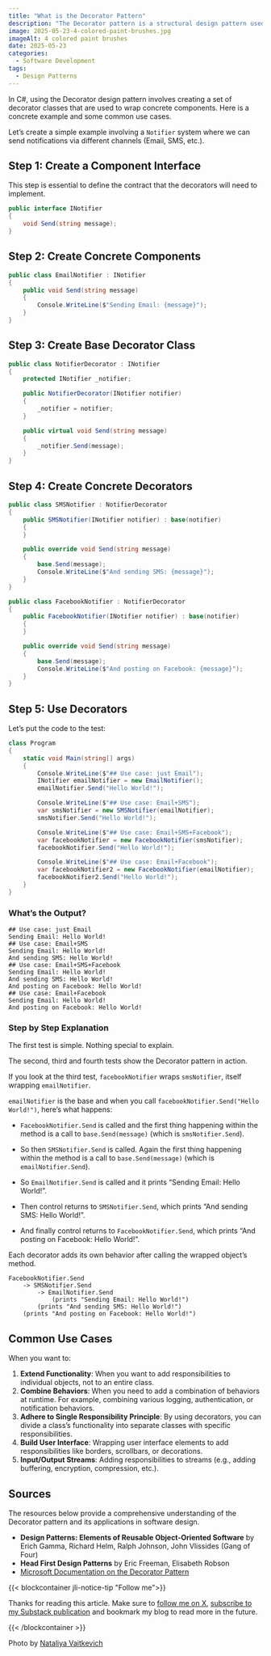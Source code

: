 ```yaml
---
title: "What is the Decorator Pattern"
description: "The Decorator pattern is a structural design pattern used to extend the functionality of objects in a flexible and reusable way."
image: 2025-05-23-4-colored-paint-brushes.jpg
imageAlt: 4 colored paint brushes
date: 2025-05-23
categories:
  - Software Development
tags:
  - Design Patterns
---
```


In C#, using the Decorator design pattern involves creating a set of decorator classes that are used to wrap concrete components. Here is a concrete example and some common use cases.

Let’s create a simple example involving a `Notifier` system where we can send notifications via different channels (Email, SMS, etc.).

## Step 1: Create a Component Interface

This step is essential to define the contract that the decorators will need to implement.

```csharp
public interface INotifier
{
    void Send(string message);
}
```

## Step 2: Create Concrete Components

```csharp
public class EmailNotifier : INotifier
{
    public void Send(string message)
    {
        Console.WriteLine($"Sending Email: {message}");
    }
}

```

## Step 3: Create Base Decorator Class

```csharp
public class NotifierDecorator : INotifier
{
    protected INotifier _notifier;

    public NotifierDecorator(INotifier notifier)
    {
        _notifier = notifier;
    }

    public virtual void Send(string message)
    {
        _notifier.Send(message);
    }
}

```

## Step 4: Create Concrete Decorators

```csharp
public class SMSNotifier : NotifierDecorator
{
    public SMSNotifier(INotifier notifier) : base(notifier)
    {
    }

    public override void Send(string message)
    {
        base.Send(message);
        Console.WriteLine($"And sending SMS: {message}");
    }
}

public class FacebookNotifier : NotifierDecorator
{
    public FacebookNotifier(INotifier notifier) : base(notifier)
    {
    }

    public override void Send(string message)
    {
        base.Send(message);
        Console.WriteLine($"And posting on Facebook: {message}");
    }
}

```

## Step 5: Use Decorators

Let’s put the code to the test:

```csharp
class Program
{
    static void Main(string[] args)
    {
        Console.WriteLine($"## Use case: just Email");
        INotifier emailNotifier = new EmailNotifier();
        emailNotifier.Send("Hello World!");

        Console.WriteLine($"## Use case: Email+SMS");
        var smsNotifier = new SMSNotifier(emailNotifier);
        smsNotifier.Send("Hello World!");

        Console.WriteLine($"## Use case: Email+SMS+Facebook");
        var facebookNotifier = new FacebookNotifier(smsNotifier);
        facebookNotifier.Send("Hello World!");

        Console.WriteLine($"## Use case: Email+Facebook");
        var facebookNotifier2 = new FacebookNotifier(emailNotifier);
        facebookNotifier2.Send("Hello World!");
    }
}
```

### What’s the Output?

```plaintext
## Use case: just Email
Sending Email: Hello World!
## Use case: Email+SMS
Sending Email: Hello World!
And sending SMS: Hello World!
## Use case: Email+SMS+Facebook
Sending Email: Hello World!
And sending SMS: Hello World!
And posting on Facebook: Hello World!
## Use case: Email+Facebook
Sending Email: Hello World!
And posting on Facebook: Hello World!
```

### Step by Step Explanation

The first test is simple. Nothing special to explain.

The second, third and fourth tests show the Decorator pattern in action.

If you look at the third test, `facebookNotifier` wraps `smsNotifier`, itself wrapping `emailNotifier`.

`emailNotifier` is the base and when you call `facebookNotifier.Send("Hello World!")`, here’s what happens:

- `FacebookNotifier.Send` is called and the first thing happening within the method is a call to `base.Send(message)` (which is `smsNotifier.Send`).

- So then `SMSNotifier.Send` is called. Again the first thing happening within the method is a call to `base.Send(message)` (which is `emailNotifier.Send`).

- So `EmailNotifier.Send` is called and it prints “Sending Email: Hello World!”.

- Then control returns to `SMSNotifier.Send`, which prints “And sending SMS: Hello World!”.
- And finally control returns to `FacebookNotifier.Send`, which prints “And posting on Facebook: Hello World!”.

Each decorator adds its own behavior after calling the wrapped object’s method.

```plaintext
FacebookNotifier.Send
    -> SMSNotifier.Send
        -> EmailNotifier.Send
            (prints "Sending Email: Hello World!")
        (prints "And sending SMS: Hello World!")
    (prints "And posting on Facebook: Hello World!")

```

## Common Use Cases

When you want to:

1. **Extend Functionality**: When you want to add responsibilities to individual objects, not to an entire class.
2. **Combine Behaviors**: When you need to add a combination of behaviors at runtime. For example, combining various logging, authentication, or notification behaviors.
3. **Adhere to Single Responsibility Principle**: By using decorators, you can divide a class’s functionality into separate classes with specific responsibilities.
4. **Build User Interface**: Wrapping user interface elements to add responsibilities like borders, scrollbars, or decorations.
5. **Input/Output Streams**: Adding responsibilities to streams (e.g., adding buffering, encryption, compression, etc.).

## Sources

The resources below provide a comprehensive understanding of the Decorator pattern and its applications in software design.

- **Design Patterns: Elements of Reusable Object-Oriented Software** by Erich Gamma, Richard Helm, Ralph Johnson, John Vlissides (Gang of Four)
- **Head First Design Patterns** by Eric Freeman, Elisabeth Robson
- [Microsoft Documentation on the Decorator Pattern](https://learn.microsoft.com/en-us/archive/msdn-magazine/2008/october/design-patterns-the-decorator-pattern)

{{< blockcontainer jli-notice-tip "Follow me">}}

Thanks for reading this article. Make sure to [follow me on X](https://x.com/LitzlerJeremie), [subscribe to my Substack publication](https://iamjeremie.substack.com/) and bookmark my blog to read more in the future.

{{< /blockcontainer >}}

Photo by [Nataliya Vaitkevich](https://www.pexels.com/photo/blue-and-white-paint-brush-5642113/)
